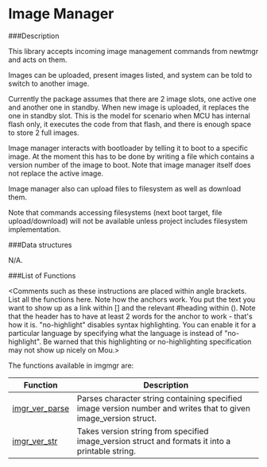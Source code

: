 # Image Manager




###Description

This library accepts incoming image management commands from newtmgr and acts on them.

Images can be uploaded, present images listed, and system can be told to switch to another image.

Currently the package assumes that there are 2 image slots, one active one and another one in standby. When new image is uploaded, it replaces the one in standby slot. This is the model for scenario when MCU has internal flash only, it executes the code from that flash, and there is enough space to store 2 full images.

Image manager interacts with bootloader by telling it to boot to a specific image. At the moment this has to be done by writing a file which contains a version number of the image to boot. Note that image manager itself does not replace the active image.

Image manager also can upload files to filesystem as well as download them.

Note that commands accessing filesystems (next boot target, file upload/download) will not be available unless project includes filesystem implementation.

###Data structures

N/A.

###List of Functions

<Comments such as these instructions are placed within angle brackets. List all the functions here. Note how the anchors work. You put the text you want to show up as a link within [] and the relevant #heading within (). Note that the header has to have at least 2 words for the anchor to work - that's how it is. "no-highlight" disables syntax highlighting. You can enable it for a particular language by specifying what the language is instead of "no-highlight". Be warned that this highlighting or no-highlighting specification may not show up nicely on Mou.>

The functions available in imgmgr are:

| Function | Description |
|---------|-------------|
| [imgr_ver_parse](imgr_ver_parse.md) | Parses character string containing specified image version number and writes that to given image_version struct. |
| [imgr_ver_str](imgr_ver_str.md) | Takes version string from specified image_version struct and formats it into a printable string. |
